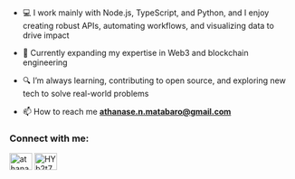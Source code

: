 

- 💻 I work mainly with Node.js, TypeScript, and Python, and I enjoy creating robust APIs, automating workflows, and visualizing data to drive impact

- 🌱 Currently expanding my expertise in Web3 and blockchain engineering

- 🔍 I’m always learning, contributing to open source, and exploring new tech to solve real-world problems

- 📫 How to reach me **athanase.n.matabaro@gmail.com**


<h3 align="left">Connect with me:</h3>
<p align="left">
<a href="https://linkedin.com/in/athanase-matabaro-5a8157188" target="blank"><img align="center" src="https://raw.githubusercontent.com/rahuldkjain/github-profile-readme-generator/master/src/images/icons/Social/linked-in-alt.svg" alt="athanase-matabaro-5a8157188" height="30" width="40" /></a>
<a href="https://discord.gg/HYb2t76x" target="blank"><img align="center" src="https://raw.githubusercontent.com/rahuldkjain/github-profile-readme-generator/master/src/images/icons/Social/discord.svg" alt="HYb2t76x" height="30" width="40" /></a>
</p>





